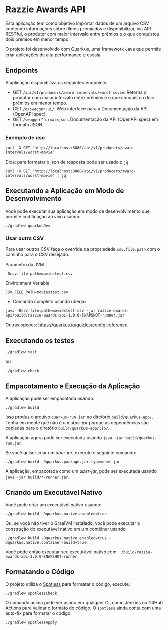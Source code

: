 # Razzie Awards API

Esta aplicação tem como objetivo importar dados de um arquivo CSV contendo
informações sobre filmes premiados e disponibilizar, via API RESTful, o
produtor com maior intervalo entre prêmios e o que conquistou dois prêmios em
menor tempo.

O projeto foi desenvolvido com Quarkus, uma framework Java que permite criar
aplicações de alta performance e escala.

## Endpoints

A aplicação disponibiliza os seguintes endpoints:
- GET `/api/v1/producers/award-intervals/worst-movie`: Retorna o produtor com maior intervalo entre prêmios e o que conquistou dois prêmios em menor tempo.
- GET `/q/swagger-ui/`: Web interface para a Documentação da API (OpenAPI spec).
- GET `/swagger?format=json`: Documentação da API (OpenAPI spec) em formato JSON.

### Exemplo de uso

```shell script
curl -X GET "http://localhost:8080/api/v1/producers/award-intervals/worst-movie"
```
Dica: para formatar o json de resposta pode ser usado o `jq`
```shell script
curl -X GET "http://localhost:8080/api/v1/producers/award-intervals/worst-movie" | jq
```

## Executando a Aplicação em Modo de Desenvolvimento

Você pode executar sua aplicação em modo de desenvolvimento que permite codificação ao vivo usando:

```shell script
./gradlew quarkusDev
```

### Usar outro CSV
Para usar outros CSV faça o override da propriedade `csv.file.path` com o caminho para o CSV desejado.

Parametro da JVM
```shell script
-Dcsv.file.path=moviestest.csv
```
Environment Variable

```shell script
CSV_FILE_PATH=moviestest.csv
```
* Comando completo usando uberjar
```shell script
java -Dcsv.file.path=moviestest.csv -jar razzie-awards-api/build/razzie-awards-api-1.0.0-SNAPSHOT-runner.jar
```

Outras opçoes: https://quarkus.io/guides/config-reference


## Executando os testes

```shell script
./gradlew test
```
ou

```shell script
./gradlew check
```

## Empacotamento e Execução da Aplicação

A aplicação pode ser empacotada usando:

```shell script
./gradlew build
```

Isso produz o arquivo `quarkus-run.jar` no diretório `build/quarkus-app/`.
Tenha em mente que não é um _uber-jar_ porque as dependências são copiadas para o diretório `build/quarkus-app/lib/`.

A aplicação agora pode ser executada usando `java -jar build/quarkus-run.jar`.

Se você quiser criar um _uber-jar_, execute o seguinte comando:

```shell script
./gradlew build -Dquarkus.package.jar.type=uber-jar
```

A aplicação, empacotada como um _uber-jar_, pode ser executada usando `java -jar build/*-runner.jar`.


## Criando um Executável Nativo

Você pode criar um executável nativo usando:

```shell script
./gradlew build -Dquarkus.native.enabled=true
```

Ou, se você não tiver o GraalVM instalado, você pode executar a construção do executável nativo em um contêiner usando:

```shell script
./gradlew build -Dquarkus.native.enabled=true -Dquarkus.native.container-build=true
```

Você pode então executar seu executável nativo com: `./build/razzie-awards-api-1.0.0-SNAPSHOT-runner`


## Formatando o Código

O projeto utiliza o [Spotless](https://github.com/diffplug/spotless) para formatar o código, execute:
```shell script
./gradlew spotlessCheck
```
O comando acima pode ser usado em qualquer CI, como Jenkins ou GitHub Actions para validar o formato do código.
O `spotless` ainda conta com uma auto-fix para formatar o código.
```shell script
./gradlew spotlessApply
```
